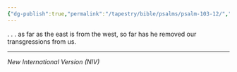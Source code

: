 ```yaml
---
{"dg-publish":true,"permalink":"/tapestry/bible/psalms/psalm-103-12/","title":"Psalm 103:12","tags":["bible-verse","bible-verse"],"dgHomeLink":true,"dgShowLocalGraph":true,"dgEnableSearch":true}
---
```


. . . as far as the east is from the west, so far has he removed our transgressions from us.
    
---
*New International Version (NIV)*